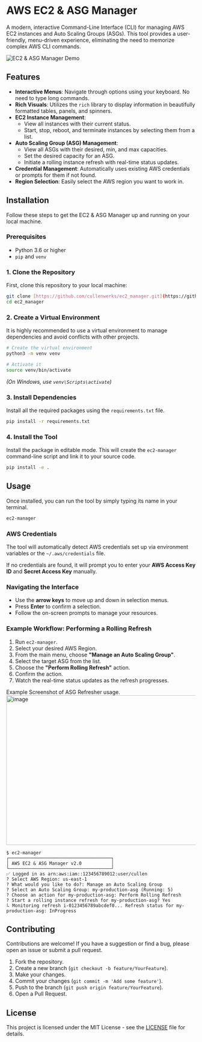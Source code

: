 # AWS EC2 & ASG Manager

A modern, interactive Command-Line Interface (CLI) for managing AWS EC2 instances and Auto Scaling Groups (ASGs). This tool provides a user-friendly, menu-driven experience, eliminating the need to memorize complex AWS CLI commands.

![EC2 & ASG Manager Demo](https://placehold.co/800x400/2d3748/ffffff?text=EC2+%26+ASG+Manager+CLI)

## Features

- **Interactive Menus**: Navigate through options using your keyboard. No need to type long commands.
- **Rich Visuals**: Utilizes the `rich` library to display information in beautifully formatted tables, panels, and spinners.
- **EC2 Instance Management**:
    - View all instances with their current status.
    - Start, stop, reboot, and terminate instances by selecting them from a list.
- **Auto Scaling Group (ASG) Management**:
    - View all ASGs with their desired, min, and max capacities.
    - Set the desired capacity for an ASG.
    - Initiate a rolling instance refresh with real-time status updates.
- **Credential Management**: Automatically uses existing AWS credentials or prompts for them if not found.
- **Region Selection**: Easily select the AWS region you want to work in.

## Installation

Follow these steps to get the EC2 & ASG Manager up and running on your local machine.

### Prerequisites

- Python 3.6 or higher
- `pip` and `venv`

### 1. Clone the Repository

First, clone this repository to your local machine:

```bash
git clone [https://github.com/cullenwerks/ec2_manager.git](https://github.com/cullenwerks/ec2_manager.git)
cd ec2_manager
```

### 2. Create a Virtual Environment

It is highly recommended to use a virtual environment to manage dependencies and avoid conflicts with other projects.

```bash
# Create the virtual environment
python3 -m venv venv

# Activate it
source venv/bin/activate
```
*(On Windows, use `venv\Scripts\activate`)*

### 3. Install Dependencies

Install all the required packages using the `requirements.txt` file.

```bash
pip install -r requirements.txt
```

### 4. Install the Tool

Install the package in editable mode. This will create the `ec2-manager` command-line script and link it to your source code.

```bash
pip install -e .
```

## Usage

Once installed, you can run the tool by simply typing its name in your terminal.

```bash
ec2-manager
```

### AWS Credentials

The tool will automatically detect AWS credentials set up via environment variables or the `~/.aws/credentials` file.

If no credentials are found, it will prompt you to enter your **AWS Access Key ID** and **Secret Access Key** manually.

### Navigating the Interface

- Use the **arrow keys** to move up and down in selection menus.
- Press **Enter** to confirm a selection.
- Follow the on-screen prompts to manage your resources.

### Example Workflow: Performing a Rolling Refresh

1.  Run `ec2-manager`.
2.  Select your desired AWS Region.
3.  From the main menu, choose **"Manage an Auto Scaling Group"**.
4.  Select the target ASG from the list.
5.  Choose the **"Perform Rolling Refresh"** action.
6.  Confirm the action.
7.  Watch the real-time status updates as the refresh progresses.

Example Screenshot of ASG Refresher usage.
<img width="1568" height="397" alt="image" src="https://github.com/user-attachments/assets/57b67f4c-3e00-4dfa-b109-15bfc52b1c30" />


```
$ ec2-manager
┌──────────────────────────────────────┐
│ AWS EC2 & ASG Manager v2.0           │
└──────────────────────────────────────┘
✅ Logged in as arn:aws:iam::123456789012:user/cullen
? Select AWS Region: us-east-1
? What would you like to do?: Manage an Auto Scaling Group
? Select an Auto Scaling Group: my-production-asg (Running: 5)
? Choose an action for my-production-asg: Perform Rolling Refresh
? Start a rolling instance refresh for my-production-asg? Yes
⠧ Monitoring refresh i-0123456789abcdef0... Refresh status for my-production-asg: InProgress
```

## Contributing

Contributions are welcome! If you have a suggestion or find a bug, please open an issue or submit a pull request.

1.  Fork the repository.
2.  Create a new branch (`git checkout -b feature/YourFeature`).
3.  Make your changes.
4.  Commit your changes (`git commit -m 'Add some feature'`).
5.  Push to the branch (`git push origin feature/YourFeature`).
6.  Open a Pull Request.

## License

This project is licensed under the MIT License - see the [LICENSE](LICENSE) file for details.
